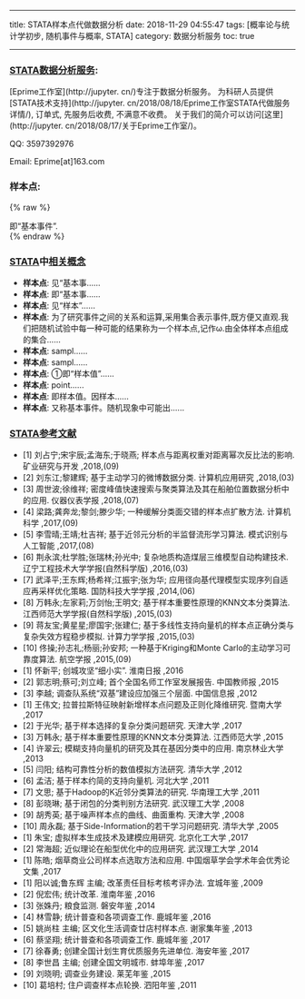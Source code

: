 
---
title: STATA样本点代做数据分析
date: 2018-11-29 04:55:47
tags: [概率论与统计学初步, 随机事件与概率, STATA]
category: 数据分析服务
toc: true

---



<span></span>
<!-- more -->

### [STATA](/tags/STATA/)[数据分析服务](/categories/数据分析服务/):
[Eprime工作室](http://jupyter. cn/)专注于数据分析服务。
为科研人员提供[STATA技术支持](http://jupyter. cn/2018/08/18/Eprime工作室STATA代做服务详情/), 订单式, 先服务后收费, 不满意不收费。
关于我们的简介可以访问[这里](http://jupyter. cn/2018/08/17/关于Eprime工作室/)。

QQ: 3597392976

Email: Eprime[at]163.com



### 样本点:

{% raw %}
<div class="p1">即“基本事件”.</div>
{% endraw %}



### [STATA](/tags/STATA/)中[相关概念](/categories/数据分析服务)

- **样本点**: 见“基本事......
- **样本点**: 即“基本事......
- **样本点**: 见“样本”......
- **样本点**: 为了研究事件之间的关系和运算,采用集合表示事件,既方便又直观.我们把随机试验中每一种可能的结果称为一个样本点,记作ω.由全体样本点组成的集合......
- **样本点**: sampl......
- **样本点**: sampl......
- **样本点**: ①即“样本值”......
- **样本点**: point......
- **样本点**: 即样本值。因样本......
- **样本点**: 又称基本事件。随机现象中可能出......


### [STATA](/tags/STATA/)[参考文献](/categories/数据分析服务/)

- [1]  刘占宁;宋宇辰;孟海东;于晓燕; 样本点与距离权重对距离幂次反比法的影响. 矿业研究与开发 ,2018,(09)
- [2]  刘东江;黎建辉; 基于主动学习的微博数据分类. 计算机应用研究 ,2018,(03)
- [3]  周世波;徐维祥; 密度峰值快速搜索与聚类算法及其在船舶位置数据分析中的应用. 仪器仪表学报 ,2018,(07)
- [4]  梁路;龚奔龙;黎剑;滕少华; 一种缓解分类面交错的样本点扩散方法. 计算机科学 ,2017,(09)
- [5]  李雪晴;王靖;杜吉祥; 基于近邻元分析的半监督流形学习算法. 模式识别与人工智能 ,2017,(08)
- [6]  荆永滨;杜学胜;张瑞林;孙光中; 复杂地质构造煤层三维模型自动构建技术. 辽宁工程技术大学学报(自然科学版) ,2016,(03)
- [7]  武泽平;王东辉;杨希祥;江振宇;张为华; 应用径向基代理模型实现序列自适应再采样优化策略. 国防科技大学学报 ,2014,(06)
- [8]  万韩永;左家莉;万剑怡;王明文; 基于样本重要性原理的KNN文本分类算法. 江西师范大学学报(自然科学版) ,2015,(03)
- [9]  蒋友宝;黄星星;廖国宇;张建仁; 基于多线性支持向量机的样本点正确分类与复杂失效方程稳步模拟. 计算力学学报 ,2015,(03)
- [10]  佟操;孙志礼;杨丽;孙安邦; 一种基于Kriging和Monte Carlo的主动学习可靠度算法. 航空学报 ,2015,(09)
- [1]  怀新平; 创城攻坚“细小实”. 淮南日报 ,2016
- [2]  郭志明;蔡可;刘立峰; 首个全国名师工作室发展报告. 中国教师报 ,2015
- [3]  李越; 调查队系统“双基”建设应加强三个层面. 中国信息报 ,2012
- [1]  王伟文; 拉普拉斯特征映射新增样本点问题及正则化降维研究. 暨南大学 ,2017
- [2]  于光华; 基于样本选择的复杂分类问题研究. 天津大学 ,2017
- [3]  万韩永; 基于样本重要性原理的KNN文本分类算法. 江西师范大学 ,2015
- [4]  许翠云; 模糊支持向量机的研究及其在基因分类中的应用. 南京林业大学 ,2013
- [5]  闫阳; 结构可靠性分析的数值模拟方法研究. 清华大学 ,2012
- [6]  孟洁; 基于样本约简的支持向量机. 河北大学 ,2011
- [7]  文思; 基于Hadoop的K近邻分类算法的研究. 华南理工大学 ,2011
- [8]  彭晓琳; 基于闭包的分类判别方法研究. 武汉理工大学 ,2008
- [9]  胡秀英; 基于噪声样本点的曲线、曲面重构. 天津大学 ,2008
- [10]  周永磊; 基于Side-Information的若干学习问题研究. 清华大学 ,2005
- [1]  朱宝; 虚拟样本生成技术及建模应用研究. 北京化工大学 ,2017
- [2]  常海超; 近似理论在船型优化中的应用研究. 武汉理工大学 ,2014
- [1]  陈皓; 烟草商业公司样本点选取方法和应用. 中国烟草学会学术年会优秀论文集 ,2017
- [1]  阳以诚;鲁东辉 主编; 改革责任目标考核考评办法. 宜城年鉴 ,2009
- [2]  倪宏伟; 统计改革. 淮南年鉴 ,2016
- [3]  张姝丹; 粮食监测. 磐安年鉴 ,2014
- [4]  林雪静; 统计普查和各项调查工作. 鹿城年鉴 ,2016
- [5]  姚尚柱 主编; 区文化生活调查廿店村样本点. 谢家集年鉴 ,2013
- [6]  蔡坚翔; 统计普查和各项调查工作. 鹿城年鉴 ,2017
- [7]  徐春勇; 创建全国计划生育优质服务先进单位. 海安年鉴 ,2017
- [8]  李世昌 主编; 创建全国文明城市. 蚌埠年鉴 ,2017
- [9]  刘晓明; 调查业务建设. 莱芜年鉴 ,2015
- [10]  葛培村; 住户调查样本点轮换. 泗阳年鉴 ,2011



